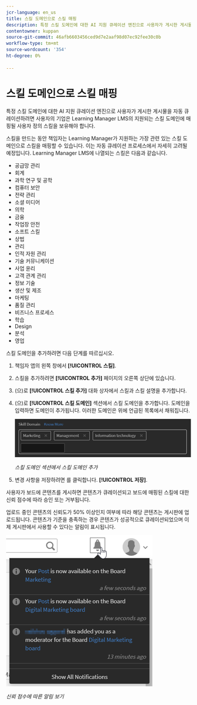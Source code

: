 ```yaml
---
jcr-language: en_us
title: 스킬 도메인으로 스킬 매핑
description: 특정 스킬 도메인에 대한 AI 지원 큐레이션 엔진으로 사용자가 게시한 게시물을 자동 큐레이션하려면 사용자의 기업은 Learning Manager LMS의 지원되는 스킬 도메인에 매핑될 사용자 정의 스킬을 보유해야 합니다.
contentowner: kuppan
source-git-commit: 46afb6603456ced9d7e2aaf98d07ec92fee30c0b
workflow-type: tm+mt
source-wordcount: '354'
ht-degree: 0%

---
```




# 스킬 도메인으로 스킬 매핑

특정 스킬 도메인에 대한 AI 지원 큐레이션 엔진으로 사용자가 게시한 게시물을 자동 큐레이션하려면 사용자의 기업은 Learning Manager LMS의 지원되는 스킬 도메인에 매핑될 사용자 정의 스킬을 보유해야 합니다.

스킬을 만드는 동안 책임자는 Learning Manager가 지원하는 가장 관련 있는 스킬 도메인으로 스킬을 매핑할 수 있습니다. 이는 자동 큐레이션 프로세스에서 자세히 고려될 예정입니다. Learning Manager LMS에 나열되는 스킬은 다음과 같습니다.

* 공급망 관리
* 회계
* 과학 연구 및 공학
* 컴퓨터 보안
* 전략 관리
* 소셜 미디어
* 의학
* 금융
* 작업장 안전
* 소프트 스킬
* 상법
* 관리
* 인적 자원 관리
* 기술 커뮤니케이션
* 사업 윤리
* 고객 관계 관리
* 정보 기술
* 생산 및 제조
* 마케팅
* 품질 관리
* 비즈니스 프로세스
* 학습
* Design
* 분석
* 영업

스킬 도메인을 추가하려면 다음 단계를 따르십시오.

1. 책임자 앱의 왼쪽 창에서 **[!UICONTROL 스킬]**.
1. 스킬을 추가하려면 **[!UICONTROL 추가]** 페이지의 오른쪽 상단에 있습니다.
1. (으)로 **[!UICONTROL 스킬 추가]** 대화 상자에서 스킬과 스킬 설명을 추가합니다.
1. (으)로 **[!UICONTROL 스킬 도메인]** 섹션에서 스킬 도메인을 추가합니다. 도메인을 입력하면 도메인이 추가됩니다. 이러한 도메인은 위에 언급된 목록에서 채워집니다.

   ![](assets/skill-domain-mapping.png)

   *스킬 도메인 섹션에서 스킬 도메인 추가*

1. 변경 사항을 저장하려면 를 클릭합니다. **[!UICONTROL 저장]**.

사용자가 보드에 콘텐츠를 게시하면 콘텐츠가 큐레이션되고 보드에 매핑된 스킬에 대한 신뢰 점수에 따라 승인 또는 거부됩니다.

<!--![](assets/content-uploaded.png)-->

업로드 중인 콘텐츠의 신뢰도가 50% 이상인지 여부에 따라 해당 콘텐츠는 게시판에 업로드됩니다. 콘텐츠가 기준을 충족하는 경우 콘텐츠가 성공적으로 큐레이션되었으며 이제 게시판에서 사용할 수 있다는 알림이 표시됩니다.

![](assets/curation-notification.png)

*신뢰 점수에 따른 알림 보기*

